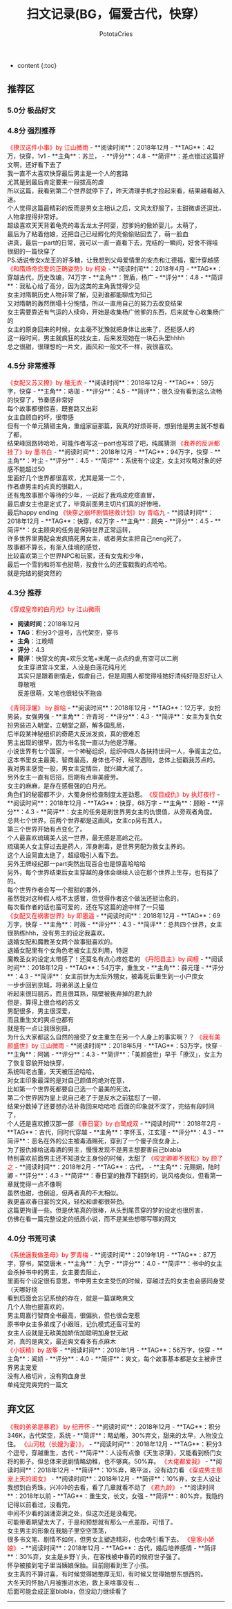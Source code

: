 ﻿---
layout: post
title:  "扫文记录(BG，偏爱古代，快穿）"
categories: Reading
tags: 小说
author: PototaCries
---

* content
{:toc}



## 推荐区

### 5.0分 极品好文

### 4.8分 强烈推荐

<font color="red"> 
《撩汉这件小事》by 江山微雨
</font>
- **阅读时间**：2018年12月
- **TAG**：42万，快穿，1v1
- **主角**：苏兰，
- **评分**：4.8
- **简评**：差点错过这篇好文啊，还好看下去了<br />
我一直不太喜欢快穿最后男主是一个人的套路<br />
尤其是到最后肯定要来一段拔高的虐<br />
所以这篇，我看到第二个世界就停下了，昨天清理手机才捡起来看，结果越看越入迷。<br />
个人觉得这篇最精彩的反而是男女主相认之后，文风太舒服了，主甜微虐还逗比，人物拿捏得非常好。<br />
超级喜欢天天背着龟壳的毒舌龙太子阿婴，怼爹妈的傲娇婴儿，太萌了，<br />
最后为了粘着他娘，还把自己已经孵化的壳偷偷贴回去了，萌一脸血<br />
讲真，最后一part的日常，我可以一直一直看下去，完结的一瞬间，好舍不得哇<br />
很甜的一篇快穿了<br />
PS.话说帝女x龙王的好多糖，让我想到父母爱情里的安杰和江德福，蜜汁穿越感

<font color="red"> 
《和隋炀帝恋爱的正确姿势》by 柯染
</font>
- **阅读时间**：2018年4月
- **TAG**：穿越古代，历史改编，74万字
- **主角**：贺盾，杨广
- **评分**：4.8
- **简评**：我私心给了高分，因为这类的主角我觉得少见<br />
女主对隋朝历史人物非常了解，见到谁都能聊成为知己<br />
又对隋朝的轰然倒塌十分惋惜，所以一直用自己的努力去改变结果<br />
女主需要靠近有气运的人续命，开始是收集杨广他爹的东西，后来就专心收集杨广的<br />
女主的原身回来的时候，女主毫不犹豫就把身体让出来了，还挺感人的<br />
这一段时间，男主就疯狂的找女主，后来发现她在一块石头里hhhh<br />
总之很甜，很理想的一片文，画风和一般文不一样，我很喜欢。

### 4.5分 非常推荐

<font color="red"> 
《女配又苏又撩》by 檀无衣
</font>
- **阅读时间**：2018年12月
- **TAG**：59万字，快穿
- **主角**：珞珈
- **评分**：4.5
- **简评**：很久没有看到这么流畅的快穿了，节奏感非常好<br />
每个故事都很惊喜，既套路又出彩<br />
女主自顾自的坏，很带感<br />
但有一个单元猜错主角，重组家庭那篇，我真的好烦哥哥，想到他是男主就不想看了都，<br />
结果峰回路转哈哈，可能作者写这一part也写烦了吧，纯属猜测

<font color="red"> 
《我养的反派都挂了》by 墨书白
</font>
- **阅读时间**：2018年12月
- **TAG**：94万字，快穿
- **主角**：叶尘
- **评分**：4.5
- **简评**：系统有个设定，女主对攻略对象的好感不能超过50<br />
里面好几个世界都很喜欢，尤其是第一二个，<br />
作者虐男主的点真的很戳人，<br />
还有鬼故事那个等待的少年，一说起了我鸡皮疙瘩直冒，<br />
最后虐女主也是定式了，毕竟前面男主切片们真的好惨哦，<br />
最后happy ending

<font color="red"> 
《快穿之崩坏剧情拯救计划》by 青临九
</font>
- **阅读时间**：2018年12月
- **TAG**：快穿，62万字
- **主角**：顾央
- **评分**：4.5
- **简评**：女主顾央的任务是保持世界正常运转，
<br />许多世界里男配会发疯搞死男女主，或者男女主把自己neng死了。<br />
故事都不算长，有渐入佳境的感觉，<br />
比较喜欢第三个世界NPC和玩家，还有女鬼和少年，<br />
最后一个雪豹和将军也挺萌，投食什么的还蛮戳我的点哈哈。<br />
就是完结的挺突然的

### 4.3分 推荐

<font color="red"> 
《穿成皇帝的白月光》by 江山微雨
</font>

- **阅读时间**：2018年12月
- **TAG**：积分3个逗号，古代架空，穿书
- **主角**：江晚晴
- **评分**：4.3
- **简评**：快穿文的爽+欢乐文笔+末尾一点点的虐 ​​​,有空可以二刷 ​<br />
女主穿进宫斗文里，人设是白莲花纯月光<br />
其实只是跟着剧情走，假虐自己，但是周围人都觉得哇她好清纯好隐忍好让人尊敬哦<br />
反差很萌，文笔也很轻快不拖沓

<font color="red"> 
《青珂浮屠》 by 胖哈
</font>
- **阅读时间**：2018年12月
- **TAG**：12万字，女扮男装，女强男强
- **主角**：许青珂
- **评分**：4.3
- **简评**：女主为复仇女扮男装进入朝堂，立朝堂之巅，解多国乱局，<br />
后半段某神秘组织的奇葩大反派发疯，真的很难忍<br />
男主出现的很早，因为书名我一直以为他是浮屠。<br />
小说世界有七个国家，一个神秘组织，组织中四人各扶持世间一人，争阁主之位。<br />
这本书里女主最美，智商最高，身体也不好，经常遇险，总体上挺戳我苏点的。<br />
我对男主感觉一般，男女主定情后，就兴趣大减了。<br />
另外女主一直有后招，后期有点审美疲劳。<br />
女主的麻麻，是存在感极强的白月光。<br />
角色们的秘密都不少，大蜀身份检查制度太差劲惹。
​​​
<font color="red"> 
《反目成仇》by 执灯夜行
</font>
- **阅读时间**：2018年12月
- **TAG**：快穿，68万字
- **主角**：顾盼
- **评分**：4.3
- **简评**：女主的任务是刷世界男女主的仇恨值，从旁观者角度。<br />
总共七个世界，前两个世界都是这画风，女主cp另有其人，<br />
第三个世界开始有点变化了。<br />
个人最喜欢琉璃美人这一世界，最无感是高岭之花。<br />
琉璃美人女主穿过去是药人，浑身剧毒，是世界男配为救女主养的。<br />
这个人设简直太绝了，超级吸引人看下去。<br />
另外王牌经纪那一part突然出现百合也是惊喜哈哈哈<br />
另外，每个世界结束后女主穿越的身体会继续人设在那个世界上生存，也有挂了的。<br />
每个世界作者会写一个甜甜的番外，<br />
虽然我对这种假人格不太感冒，但觉得作者这个做法还挺治愈的，<br />
每次看作者的话也蛮可爱的，还在写这篇的途中样了一只猫<br />

<font color="red"> 
《女配又在祸害世界》by 即墨遥
</font>
- **阅读时间**：2018年12月
- **TAG**：69万字，快穿
- **主角**：时薇
- **评分**：4.3
- **简评**：总共四个世界，女主很熟练hhh，没有男主的设定我喜欢。<br />
退婚女配和魔教圣女两个故事挺喜欢的。<br />
退婚女配里有个女角色老被女主反利用，特逗<br />
魔教圣女的设定太带感了！还莫名有点心疼姓君的 ​​​​

<font color="red"> 
《丹阳县主》by 闻檀
</font>
- **阅读时间**：2018年12月
- **TAG**：54万字，重生文
- **主角**：薛元瑾
- **评分**：4.3
- **简评**：女主前世为太后外甥女，被毒死后重生到一小户庶女<br />
一步步回到京城，将弟弟送上皇位<br />
听起来很玛丽苏，而且很耳熟，隔壁被我弃掉的君九龄<br />
但是，算得上很合格的苏文<br />
男配很多，男主很深爱，<br />
而且重生文的爽点也都有<br />
就是有一点让我很别扭，<br />
为什么大家都这么自然的接受了女主重生在另一个人身上的事实啊？？

<font color="red"> 
《我有美颜盛世》by 江山微雨
</font>
- **阅读时间**：2018年5月
- **TAG**：53万字，快穿
- **主角**：阿嫣
- **评分**：4.3
- **简评**：「美颜盛世」早于「撩汉」，女主为了恢复容貌开始快穿，<br />
系统叫老古董，天天被压迫哈哈，<br />
对女主印象最深的是对自己颜值的绝对在意，<br />
比如第一个世界死都要自己选一个最美的死法，<br />
第二个世界因为皇上说自己老了于是反水之前猛怼了一顿，<br />
结果分数掉了还要想办法补救回来哈哈哈
后面的印象就不深了，完结有段时间了，<br />
个人还是喜欢撩汉那一部

<font color="red"> 
《春日宴》by 白鹭成双
</font>
- **阅读时间**：2018年2月
- **TAG**：古代，同时代穿越
- **主角**：李怀玉，江玄瑾
- **评分**：4.3
- **简评**：恶名在外的公主被毒酒赐死，穿到了一个傻子庶女身上，<br />
为了报仇嫁给送毒酒的男主，慢慢发现不是男主想要害自己blabla<br />
特别喜欢前面男主还不知道女主身份的时候，太甜了

<font color="red"> 
《咬定卿卿不放松》by 顾了之
</font>
- **阅读时间**：2018年2月
- **TAG**：古代，
- **主角**：元赐娴，陆时卿
- **评分**：4.3
- **简评**：春日宴的推荐下翻到的，说风格类似，但看第一章就觉得一点不像啊<br />
虽然也甜，也倒追，但两者真的不太相似。<br />
我更喜欢春日宴的文风，轻松和虐都很带劲。<br />
这篇更拘谨一些。但是伏笔真的很棒，从头到尾贯穿的梦的设定也很厉害，<br />
仿佛在看一篇完整设定的纸质小说，而不是某些想哪写哪的网文




### 4.0分 书荒可读

<font color="red"> 
《系统逼我做圣母》by 罗青梅
</font>
- **阅读时间**：2019年1月
- **TAG**：87万字，穿书，架空唐末
- **主角**：九宁
- **评分**：4.0
- **简评**：书中的女主会杀掉书中的男主，女主要去阻止，<br />
里面有个设定很有意思，书中男主女主受伤的时候，穿越过去的女主也会感同身受（天哪好绕<br />
看到后面会忘记系统的存在，就是一篇谋略爽文<br />
几个人物也挺喜欢的，<br />
男主周嘉行智商全书最高，很偏执，但也很会宠惹<br />
原书中女主多弟成了小跟班，记仇模式还蛮可爱的<br />
女主人设就是无敌美加娇俏加聪明加身世无敌<br />
对，真的是爽文，最近爽文看多有点麻木<br />

<font color="red"> 
《小妖精》by 故筝
</font>
- **阅读时间**：2019年1月
- **TAG**：56万字，快穿
- **主角**：闻娇
- **评分**：4.0
- **简评**：爽文，每个故事基本都是女主被非世界男主宠爱<br />
没有人格切片，没有狗血身世<br />
单纯宠完爽完的一篇文<br />


## 弃文区
<font color="red"> 
《我的弟弟是暴君》 by 纪开怀 
</font>
- **阅读时间**：2018年12月
- **TAG**：积分346K，古代架空，系统
- **简评**：略幼稚，30%弃文，甜来的太早，人物没立住。 ​​​​

<font color="red"> 
《山河枕（长嫂为妻）》，
</font>
- **阅读时间**：2018年12月
- **TAG**：积分3个逗号，穿越重生，古代
- **简评**：人设有点像《天生凉薄》，又能看到杨门女将的影子。但总体来说剧情略幼稚，也不够爽。50%弃。

<font color="red"> 
《大佬都爱我》
</font>
- **阅读时间**：2018年12月
- **简评**：10%弃，略平淡，没有动力看

<font color="red"> 
《穿成男主那宠上天的闺女》
</font>
- **阅读时间**：2018年12月
- **简评**：10%弃，女主人设让我想到白秀珠，兴冲冲的去看，看了几章就看不动了 ​​​​

<font color="red"> 
《君九龄》
</font>
- **阅读时间**：2018年以前
- **TAG**：重生文，长文，女强
- **简评**：80%弃，我隐约记得以前看过，没看完，<br />
中间不少看的汹涌澎湃之处，但这次还是没看完。<br />
可能带着期望太大了，于是和预想就有那么一点差距，可惜了。<br />
女主男主的形象在我脑子里空空荡荡，<br />
很多书文笔、剧情不如何，但男女主塑造精彩，也会吸引看下去。

<font color="red"> 
《皇家小娇娘》
</font>
- **阅读时间**：2018年12月
- **TAG**：古代，婚后培养感情
- **简评**：30%弃，女主是乡野丫头，在客栈被中春药的候府世子强了。<br />
怀孕被接到宅子里当姨娘保胎。目前刚看到生了小孩。<br />
女主真的不算讨喜，有时候觉得她憨厚无知，有时候又觉得她想东想西的。<br />
大冬天的怀胎八月被推进水池，救上来啥事没有...<br />
后面可能会成正室blabla，但没动力继续看了

------------
